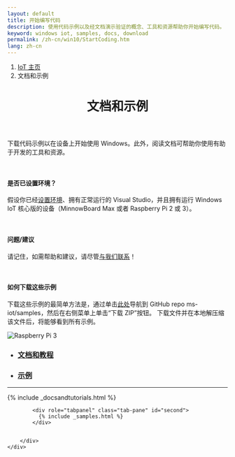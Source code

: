 ```yaml
---
layout: default
title: 开始编写代码
description: 使用代码示例以及经文档演示验证的概念、工具和资源帮助你开始编写代码。
keyword: windows iot, samples, docs, download
permalink: /zh-cn/win10/StartCoding.htm
lang: zh-cn
---
```

<div class="row">
  <div class="col-xs-24">
    <ol class="breadcrumb">
      <li><a href="https://developer.microsoft.com/zh-cn/windows/iot">IoT 主页</a></li>
      <li class="active">文档和示例</li>
    </ol>
    <header class="page-title-header">
      <h1 class="page-title">文档和示例</h1>
    </header>
  </div>
</div>

<div class="row section-heading">
  <div class="col-md-12">    
    <p>下载代码示例以在设备上开始使用 Windows。此外，阅读文档可帮助你使用有助于开发的工具和资源。</p>
    <br/>
    <h4>是否已设置环境？</h4>
    <p>假设你已经<a href="{{site.baseurl}}/{{page.lang}}/GetStarted.htm">设置环境</a>、拥有正常运行的 Visual Studio，并且拥有运行 Windows IoT 核心版的设备（MinnowBoard Max 或者 Raspberry Pi 2 或 3）。</p>
    <br/>
    <h4>问题/建议</h4>
    <p>请记住，如需帮助和建议，请尽管<a href="{{site.baseurl}}/{{page.lang}}/Community.htm#contact">与我们联系</a>！</p>
    <br/>
    <h4>如何下载这些示例</h4>
    <p>下载这些示例的最简单方法是，通过单击<a href="https://github.com/ms-iot/samples">此处</a>导航到 GitHub repo ms-iot/samples，然后在右侧菜单上单击“下载 ZIP”按钮。 下载文件并在本地解压缩该文件后，将能够看到所有示例。</p>
  </div>
  <div class="col-md-12">
    <img src="{{site.baseurl}}/Resources/images/DevelopmentBoards.PNG" alt="Raspberry Pi 3" class="img-responsive">
  </div>
</div>

<div class="section-heading">
    <div role="tabpanel">
        <ul class="nav nav-tabs" role="tablist">
            <li role="presentation" class="active"><a href="#first" aria-controls="first" role="tab" data-toggle="tab"><h3>文档和教程</h3></a></li>
            <li role="presentation"><a href="#second" aria-controls="second" role="tab" data-toggle="tab"><h3>示例</h3></a></li>
        </ul>
        <hr>
        <div class="tab-content">
            <div role="tabpanel" class="tab-pane active" id="first">
              {% include _docsandtutorials.html %}
            </div>

            <div role="tabpanel" class="tab-pane" id="second">
              {% include _samples.html %}
            </div>


        </div>
    </div>
</div>
